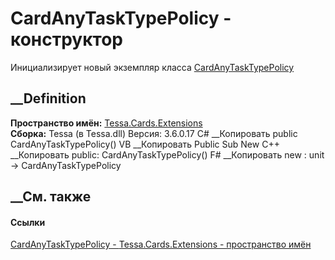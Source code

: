 # CardAnyTaskTypePolicy - конструктор
Инициализирует новый экземпляр класса
[CardAnyTaskTypePolicy](T_Tessa_Cards_Extensions_CardAnyTaskTypePolicy.htm)
##  __Definition
 **Пространство имён:** [Tessa.Cards.Extensions](N_Tessa_Cards_Extensions.htm)  
 **Сборка:** Tessa (в Tessa.dll) Версия: 3.6.0.17
C# __Копировать
     public CardAnyTaskTypePolicy()
VB __Копировать
     Public Sub New
C++ __Копировать
     public:
    CardAnyTaskTypePolicy()
F# __Копировать
     new : unit -> CardAnyTaskTypePolicy
##  __См. также
#### Ссылки
[CardAnyTaskTypePolicy - ](T_Tessa_Cards_Extensions_CardAnyTaskTypePolicy.htm)
[Tessa.Cards.Extensions - пространство имён](N_Tessa_Cards_Extensions.htm)
